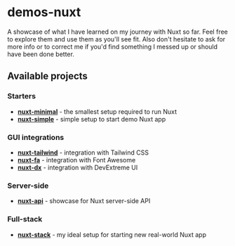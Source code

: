 # demos-nuxt
A showcase of what I have learned on my journey with Nuxt so far. Feel free to explore them and use them as you'll see fit. Also don't hesitate to ask for more info or to correct me if you'd find something I messed up or should have been done better.

## Available projects
### Starters
- [**nuxt-minimal**](https://github.com/AloisSeckar/demos-nuxt/tree/main/nuxt-minimal) - the smallest setup required to run Nuxt
- [**nuxt-simple**](https://github.com/AloisSeckar/demos-nuxt/tree/main/nuxt-simple) - simple setup to start demo Nuxt app
### GUI integrations
- [**nuxt-tailwind**](https://github.com/AloisSeckar/demos-nuxt/tree/main/nuxt-tailwind) - integration with Tailwind CSS
- [**nuxt-fa**](https://github.com/AloisSeckar/demos-nuxt/tree/main/nuxt-fa) - integration with Font Awesome
- [**nuxt-dx**](https://github.com/AloisSeckar/demos-nuxt/tree/main/nuxt-dx) - integration with DevExtreme UI

### Server-side
- [**nuxt-api**](https://github.com/AloisSeckar/demos-nuxt/tree/main/nuxt-api) - showcase for Nuxt server-side API
### Full-stack
- [**nuxt-stack**](https://github.com/AloisSeckar/demos-nuxt/tree/main/nuxt-stack) - my ideal setup for starting new real-world Nuxt app
